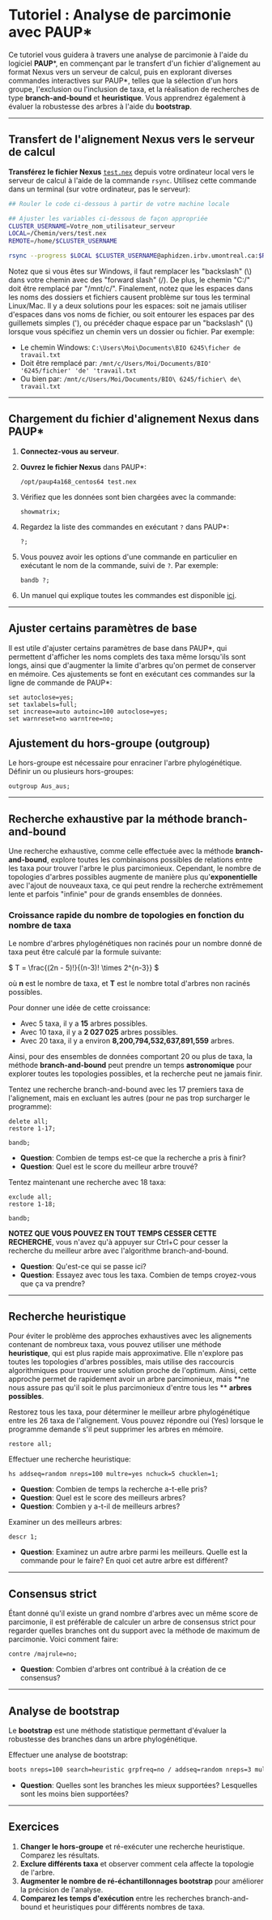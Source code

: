 # Tutoriel : Analyse de parcimonie avec PAUP*

Ce tutoriel vous guidera à travers une analyse de parcimonie à l'aide du logiciel **PAUP***, en 
commençant par le transfert d'un fichier d'alignement au format Nexus vers un serveur de calcul, 
puis en explorant diverses commandes interactives sur PAUP*, telles que la sélection d'un hors 
groupe, l'exclusion ou l'inclusion de taxa, et la réalisation de recherches de type 
**branch-and-bound** et **heuristique**. Vous apprendrez également à évaluer la robustesse des 
arbres à l'aide du **bootstrap**.

---

## Transfert de l'alignement Nexus vers le serveur de calcul

**Transférez le fichier Nexus** [`test.nex`](fichiers/test.nex) depuis votre ordinateur local vers le serveur de calcul à l'aide 
de la commande `rsync`. Utilisez cette commande dans un terminal (sur votre ordinateur, pas le 
serveur):  
```bash
## Rouler le code ci-dessous à partir de votre machine locale

## Ajuster les variables ci-dessous de façon appropriée
CLUSTER_USERNAME=Votre_nom_utilisateur_serveur
LOCAL=/Chemin/vers/test.nex
REMOTE=/home/$CLUSTER_USERNAME

rsync --progress $LOCAL $CLUSTER_USERNAME@aphidzen.irbv.umontreal.ca:$REMOTE/
```

Notez que si vous êtes sur Windows, il faut remplacer les "backslash" (\\) dans votre chemin avec 
des "forward slash" (\/). De plus, le chemin "C:/" doit être remplacé par "/mnt/c/". Finalement, 
notez que les espaces dans les noms des dossiers et fichiers causent problème sur tous les 
terminal Linux/Mac. Il y a deux solutions pour les espaces: soit ne jamais utiliser d'espaces dans 
vos noms de fichier, ou soit entourer les espaces par des guillemets simples ('), ou précéder 
chaque espace par un "backslash" (\\) lorsque vous spécifiez un chemin vers un dossier ou fichier. 
Par exemple:  
- Le chemin Windows: `C:\Users\Moi\Documents\BIO 6245\ficher de travail.txt`  
- Doit être remplacé par: `/mnt/c/Users/Moi/Documents/BIO' '6245/fichier' 'de' 'travail.txt`  
- Ou bien par: `/mnt/c/Users/Moi/Documents/BIO\ 6245/fichier\ de\ travail.txt`


---

## Chargement du fichier d'alignement Nexus dans PAUP*

1. **Connectez-vous au serveur**.  

2. **Ouvrez le fichier Nexus** dans PAUP*:  
   ```
   /opt/paup4a168_centos64 test.nex
   
   ```

3. Vérifiez que les données sont bien chargées avec la commande:  
   ```
   showmatrix;
   
   ```
4. Regardez la liste des commandes en exécutant `?` dans PAUP*:
   ```
   ?;
   
   ```

5. Vous pouvez avoir les options d'une commande en particulier en exécutant le nom de la commande, 
suivi de `?`. Par exemple:  
   ```
   bandb ?;
   
   ```

6. Un manuel qui explique toutes les commandes est disponible 
[ici](https://phylosolutions.com/paup-documentation/paupmanual.pdf).

---

## Ajuster certains paramètres de base

Il est utile d'ajuster certains paramètres de base dans PAUP\*, qui permettent d'afficher les noms 
complets des taxa même lorsqu'ils sont longs, ainsi que d'augmenter la limite d'arbres qu'on 
permet de conserver en mémoire. Ces ajustements se font en exécutant ces commandes sur la ligne 
de commande de PAUP\*:  
```
set autoclose=yes;
set taxlabels=full;
set increase=auto autoinc=100 autoclose=yes;
set warnreset=no warntree=no;

```

## Ajustement du hors-groupe (outgroup)

Le hors-groupe est nécessaire pour enraciner l'arbre phylogénétique. Définir un ou plusieurs 
hors-groupes:  
```
outgroup Aus_aus;

```

---

## Recherche exhaustive par la méthode branch-and-bound

Une recherche exhaustive, comme celle effectuée avec la méthode **branch-and-bound**, explore 
toutes les combinaisons possibles de relations entre les taxa pour trouver l'arbre le plus 
parcimonieux. Cependant, le nombre de topologies d'arbres possibles augmente de manière plus 
qu'**exponentielle** avec l'ajout de nouveaux taxa, ce qui peut rendre la recherche extrêmement 
lente et parfois "infinie" pour de grands ensembles de données.

### Croissance rapide du nombre de topologies en fonction du nombre de taxa

Le nombre d'arbres phylogénétiques non racinés pour un nombre donné de taxa peut être calculé par 
la formule suivante:  

$`
T = \frac{(2n - 5)!}{(n-3)! \times 2^{n-3}}
`$

où **n** est le nombre de taxa, et **T** est le nombre total d'arbres non racinés possibles.

Pour donner une idée de cette croissance:  
- Avec 5 taxa, il y a **15** arbres possibles.  
- Avec 10 taxa, il y a **2 027 025** arbres possibles.  
- Avec 20 taxa, il y a environ **8,200,794,532,637,891,559** arbres.  

Ainsi, pour des ensembles de données comportant 20 ou plus de taxa, la méthode 
**branch-and-bound** peut prendre un temps **astronomique** pour explorer toutes les topologies 
possibles, et la recherche peut ne jamais finir.

Tentez une recherche branch-and-bound avec les 17 premiers taxa de l'alignement, mais en excluant 
les autres (pour ne pas trop surcharger le programme):  
```
delete all;
restore 1-17;

bandb;

```

- **Question**: Combien de temps est-ce que la recherche a pris à finir?  
- **Question**: Quel est le score du meilleur arbre trouvé?  

Tentez maintenant une recherche avec 18 taxa:
```
exclude all;
restore 1-18;

bandb;

```

**NOTEZ QUE VOUS POUVEZ EN TOUT TEMPS CESSER CETTE RECHERCHE**, vous n'avez qu'à appuyer sur 
Ctrl+C pour cesser la recherche du meilleur arbre avec l'algorithme branch-and-bound.

- **Question**: Qu'est-ce qui se passe ici?
- **Question**: Essayez avec tous les taxa. Combien de temps croyez-vous que ça va prendre?

---

## Recherche heuristique

Pour éviter le problème des approches exhaustives avec les alignements contenant de nombreux taxa, 
vous pouvez utiliser une méthode **heuristique**, qui est plus rapide mais approximative. Elle 
n'explore pas toutes les topologies d'arbres possibles, mais utilise des raccourcis algorithmiques 
pour trouver une solution proche de l'optimum. Ainsi, cette approche permet de rapidement avoir un 
arbre parcimonieux, mais **ne nous assure pas qu'il soit le plus parcimonieux d'entre tous les **
**arbres possibles**.

Restorez tous les taxa, pour déterminer le meilleur arbre phylogénétique entre les 26 taxa de 
l'alignement. Vous pouvez répondre oui (Yes) lorsque le programme demande s'il peut supprimer les 
arbres en mémoire.  
```
restore all;

```

Effectuer une recherche heuristique:  
```
hs addseq=random nreps=100 multre=yes nchuck=5 chucklen=1;

```

- **Question**: Combien de temps la recherche a-t-elle pris?  
- **Question**: Quel est le score des meilleurs arbres?  
- **Question**: Combien y a-t-il de meilleurs arbres?  

Examiner un des meilleurs arbres:  
```
descr 1;

```

- **Question**: Examinez un autre arbre parmi les meilleurs. Quelle est la commande pour le faire? 
En quoi cet autre arbre est différent?  

---

## Consensus strict

Étant donné qu'il existe un grand nombre d'arbres avec un même score de parcimonie, il est 
préférable de calculer un arbre de consensus strict pour regarder quelles branches ont du support 
avec la méthode de maximum de parcimonie. Voici comment faire:  
```
contre /majrule=no;

```

- **Question**: Combien d'arbres ont contribué à la création de ce consensus?

---

## Analyse de bootstrap

Le **bootstrap** est une méthode statistique permettant d'évaluer la robustesse des branches dans 
un arbre phylogénétique.

Effectuer une analyse de bootstrap:  
```bash
boots nreps=100 search=heuristic grpfreq=no / addseq=random nreps=3 multre=yes steepest=no nchuck=3 chucklen=1 limitperrep=yes;

```

- **Question**: Quelles sont les branches les mieux supportées? Lesquelles sont les moins bien 
supportées?

---

## Exercices

1. **Changer le hors-groupe** et ré-exécuter une recherche heuristique. Comparez les résultats.  
2. **Exclure différents taxa** et observer comment cela affecte la topologie de l'arbre.
3. **Augmenter le nombre de ré-échantillonnages bootstrap** pour améliorer la précision de 
l'analyse.  
4. **Comparez les temps d'exécution** entre les recherches branch-and-bound et heuristiques pour 
différents nombres de taxa.  
